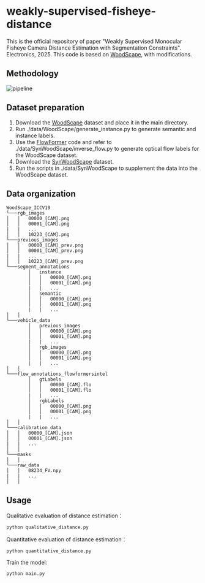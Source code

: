 # weakly-supervised-fisheye-distance
This is the official repository of paper "Weakly Supervised Monocular Fisheye Camera Distance Estimation with Segmentation Constraints". Electronics, 2025. This code is based on [WoodScape](https://github.com/valeoai/WoodScape/tree/master), with modifications.
## Methodology
![pipeline](https://github.com/user-attachments/assets/8ed8ba2c-97f2-454b-9cbd-a062589f9110)
## Dataset preparation
1. Download the [WoodScape](https://woodscape.valeo.com/woodscape/) dataset and place it in the main directory.
2. Run ./data/WoodScape/generate_instance.py to generate semantic and instance labels.
3. Use the [FlowFormer](https://github.com/drinkingcoder/FlowFormer-Official) code and refer to ./data/SynWoodScape/inverse_flow.py to generate optical flow labels for the WoodScape dataset.
4. Download the [SynWoodScape](https://drive.google.com/drive/folders/1N5rrySiw1uh9kLeBuOblMbXJ09YsqO7I) dataset.
5. Run the scripts in ./data/SynWoodScape to supplement the data into the WoodScape dataset.
## Data organization
```
WoodScape_ICCV19
└───rgb_images
│   │   00000_[CAM].png
│   │   00001_[CAM].png
|   |   ...
│   │   10223_[CAM].png
└───previous_images
│   │   00000_[CAM]_prev.png
│   │   00001_[CAM]_prev.png
|   |   ...
│   │   10223_[CAM]_prev.png
└───segment_annotations
        │   instance
        │   │   00000_[CAM].png
        │   │   00001_[CAM].png
        |   |   ...
        │   semantic
        │   │   00000_[CAM].png
        │   │   00001_[CAM].png
        |   |   ...
│   │
└───vehicle_data
        │   previous_images
        │   │   00000_[CAM].png
        │   │   00001_[CAM].png
        |   |   ...
        │   rgb_images
        │   │   00000_[CAM].png
        │   │   00001_[CAM].png
        |   |   ...
│   │
└───flow_annotations_flowformersintel
        │   gtLabels
        │   │   00000_[CAM].flo
        │   │   00001_[CAM].flo
        |   |   ...
        │   rgbLabels
        │   │   00000_[CAM].png
        │   │   00001_[CAM].png
        |   |   ...
│   │
└───calibration_data
│   │   00000_[CAM].json
│   │   00001_[CAM].json
|   |   ...
│   │
└───masks
│   │
└───raw_data
│   │   08234_FV.npy
|   |   ...
│   │
```
## Usage
Qualitative evaluation of distance estimation：
```
python qualitative_distance.py
```
Quantitative evaluation of distance estimation：
```
python quantitative_distance.py
```
Train the model:
```
python main.py
```
